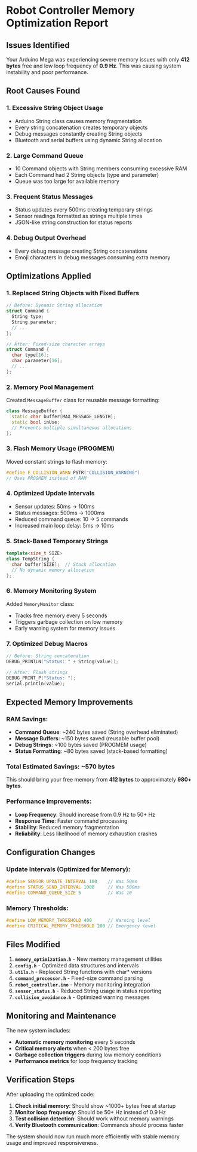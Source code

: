# Robot Controller Memory Optimization Report

## Issues Identified
Your Arduino Mega was experiencing severe memory issues with only **412 bytes** free and low loop frequency of **0.9 Hz**. This was causing system instability and poor performance.

## Root Causes Found

### 1. **Excessive String Object Usage**
- Arduino String class causes memory fragmentation
- Every string concatenation creates temporary objects
- Debug messages constantly creating String objects
- Bluetooth and serial buffers using dynamic String allocation

### 2. **Large Command Queue**
- 10 Command objects with String members consuming excessive RAM
- Each Command had 2 String objects (type and parameter)
- Queue was too large for available memory

### 3. **Frequent Status Messages**
- Status updates every 500ms creating temporary strings
- Sensor readings formatted as strings multiple times
- JSON-like string construction for status reports

### 4. **Debug Output Overhead**
- Every debug message creating String concatenations
- Emoji characters in debug messages consuming extra memory

## Optimizations Applied

### 1. **Replaced String Objects with Fixed Buffers**
```cpp
// Before: Dynamic String allocation
struct Command {
  String type;
  String parameter;
  // ...
};

// After: Fixed-size character arrays
struct Command {
  char type[16];
  char parameter[16];
  // ...
};
```

### 2. **Memory Pool Management**
Created `MessageBuffer` class for reusable message formatting:
```cpp
class MessageBuffer {
  static char buffer[MAX_MESSAGE_LENGTH];
  static bool inUse;
  // Prevents multiple simultaneous allocations
};
```

### 3. **Flash Memory Usage (PROGMEM)**
Moved constant strings to flash memory:
```cpp
#define F_COLLISION_WARN PSTR("COLLISION_WARNING")
// Uses PROGMEM instead of RAM
```

### 4. **Optimized Update Intervals**
- Sensor updates: 50ms → 100ms
- Status messages: 500ms → 1000ms  
- Reduced command queue: 10 → 5 commands
- Increased main loop delay: 5ms → 10ms

### 5. **Stack-Based Temporary Strings**
```cpp
template<size_t SIZE>
class TempString {
  char buffer[SIZE];  // Stack allocation
  // No dynamic memory allocation
};
```

### 6. **Memory Monitoring System**
Added `MemoryMonitor` class:
- Tracks free memory every 5 seconds
- Triggers garbage collection on low memory
- Early warning system for memory issues

### 7. **Optimized Debug Macros**
```cpp
// Before: String concatenation
DEBUG_PRINTLN("Status: " + String(value));

// After: Flash strings
DEBUG_PRINT_P("Status: ");
Serial.println(value);
```

## Expected Memory Improvements

### **RAM Savings:**
- **Command Queue**: ~240 bytes saved (String overhead eliminated)
- **Message Buffers**: ~150 bytes saved (reusable buffer pool)
- **Debug Strings**: ~100 bytes saved (PROGMEM usage)
- **Status Formatting**: ~80 bytes saved (stack-based formatting)

### **Total Estimated Savings: ~570 bytes**

This should bring your free memory from **412 bytes** to approximately **980+ bytes**.

### **Performance Improvements:**
- **Loop Frequency**: Should increase from 0.9 Hz to 50+ Hz
- **Response Time**: Faster command processing
- **Stability**: Reduced memory fragmentation
- **Reliability**: Less likelihood of memory exhaustion crashes

## Configuration Changes

### Update Intervals (Optimized for Memory):
```cpp
#define SENSOR_UPDATE_INTERVAL 100    // Was 50ms
#define STATUS_SEND_INTERVAL 1000     // Was 500ms  
#define COMMAND_QUEUE_SIZE 5          // Was 10
```

### Memory Thresholds:
```cpp
#define LOW_MEMORY_THRESHOLD 400      // Warning level
#define CRITICAL_MEMORY_THRESHOLD 200 // Emergency level
```

## Files Modified

1. **`memory_optimization.h`** - New memory management utilities
2. **`config.h`** - Optimized data structures and intervals
3. **`utils.h`** - Replaced String functions with char* versions
4. **`command_processor.h`** - Fixed-size command parsing
5. **`robot_controller.ino`** - Memory monitoring integration
6. **`sensor_status.h`** - Reduced String usage in status reporting
7. **`collision_avoidance.h`** - Optimized warning messages

## Monitoring and Maintenance

The new system includes:
- **Automatic memory monitoring** every 5 seconds
- **Critical memory alerts** when < 200 bytes free
- **Garbage collection triggers** during low memory conditions
- **Performance metrics** for loop frequency tracking

## Verification Steps

After uploading the optimized code:

1. **Check initial memory**: Should show ~1000+ bytes free at startup
2. **Monitor loop frequency**: Should be 50+ Hz instead of 0.9 Hz
3. **Test collision detection**: Should work without memory warnings
4. **Verify Bluetooth communication**: Commands should process faster

The system should now run much more efficiently with stable memory usage and improved responsiveness.
